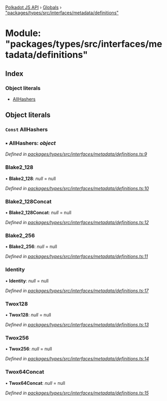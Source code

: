 [Polkadot JS API](../README.md) › [Globals](../globals.md) › ["packages/types/src/interfaces/metadata/definitions"](_packages_types_src_interfaces_metadata_definitions_.md)

# Module: "packages/types/src/interfaces/metadata/definitions"

## Index

### Object literals

* [AllHashers](_packages_types_src_interfaces_metadata_definitions_.md#const-allhashers)

## Object literals

### `Const` AllHashers

### ▪ **AllHashers**: *object*

*Defined in [packages/types/src/interfaces/metadata/definitions.ts:9](https://github.com/polkadot-js/api/blob/0c99064b1/packages/types/src/interfaces/metadata/definitions.ts#L9)*

###  Blake2_128

• **Blake2_128**: *null* = null

*Defined in [packages/types/src/interfaces/metadata/definitions.ts:10](https://github.com/polkadot-js/api/blob/0c99064b1/packages/types/src/interfaces/metadata/definitions.ts#L10)*

###  Blake2_128Concat

• **Blake2_128Concat**: *null* = null

*Defined in [packages/types/src/interfaces/metadata/definitions.ts:12](https://github.com/polkadot-js/api/blob/0c99064b1/packages/types/src/interfaces/metadata/definitions.ts#L12)*

###  Blake2_256

• **Blake2_256**: *null* = null

*Defined in [packages/types/src/interfaces/metadata/definitions.ts:11](https://github.com/polkadot-js/api/blob/0c99064b1/packages/types/src/interfaces/metadata/definitions.ts#L11)*

###  Identity

• **Identity**: *null* = null

*Defined in [packages/types/src/interfaces/metadata/definitions.ts:17](https://github.com/polkadot-js/api/blob/0c99064b1/packages/types/src/interfaces/metadata/definitions.ts#L17)*

###  Twox128

• **Twox128**: *null* = null

*Defined in [packages/types/src/interfaces/metadata/definitions.ts:13](https://github.com/polkadot-js/api/blob/0c99064b1/packages/types/src/interfaces/metadata/definitions.ts#L13)*

###  Twox256

• **Twox256**: *null* = null

*Defined in [packages/types/src/interfaces/metadata/definitions.ts:14](https://github.com/polkadot-js/api/blob/0c99064b1/packages/types/src/interfaces/metadata/definitions.ts#L14)*

###  Twox64Concat

• **Twox64Concat**: *null* = null

*Defined in [packages/types/src/interfaces/metadata/definitions.ts:15](https://github.com/polkadot-js/api/blob/0c99064b1/packages/types/src/interfaces/metadata/definitions.ts#L15)*
